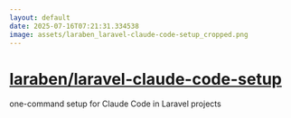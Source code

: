 ```yaml
---
layout: default
date: 2025-07-16T07:21:31.334538
image: assets/laraben_laravel-claude-code-setup_cropped.png
---
```


# [laraben/laravel-claude-code-setup](https://github.com/laraben/laravel-claude-code-setup)

one-command setup for Claude Code in Laravel projects
